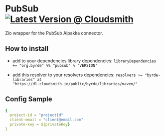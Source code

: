 # PubSub [![Latest Version @ Cloudsmith](https://api-prd.cloudsmith.io/badges/version/byrde/libraries/maven/pubsub_2.13/latest/x/?render=true)](https://cloudsmith.io/~byrde/repos/libraries/packages/detail/maven/pubsub_2.13/latest/)

Zio wrapper for the PubSub Alpakka connector.

## How to install

* add to your dependencies library dependencies:
```libraryDependencies += "org.byrde" %% "pubsub" % "VERSION"```

* add this resolver to your resolvers dependencies:
```resolvers += "byrde-libraries" at "https://dl.cloudsmith.io/public/byrde/libraries/maven/"```

## Config Sample
```yaml
{
  project-id = "projectId"
  client-email = "client@email.com"
  private-key = ${privateKey}
}
```
